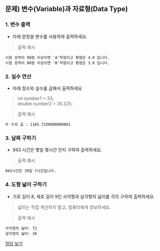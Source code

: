 ## 문제) 변수(Variable)과 자료형(Data Type)

### 1. 변수 출력
* 아래 문장을 변수를 사용하여 출력하세요.

> 출력 예시 
```
시험 성적이 90점 이상이면 'A'학점이고 평점은 4.0 입니다.
시험 성적이 80점 이상이면 'B'학점이고 평점은 3.0 입니다.
```

### 2. 실수 연산
* 아래 정수와 실수를 곱해서 출력하세요

> int number1 = 33;   
> double number2 = 35.325;  
  
> 출력 예시  
```
두 수의 곱 : 1165.7250000000001
```

### 3. 날짜 구하기 
* 943 시간은 몇일 몇시간 인지 구하여 출력하세요.

 > 출력 예시 
```
943시간은 39일 7시간입니다.
```


### 4. 도형 넓이 구하기 
* 가로 길이 8, 세로 길이 9인 사각형과 삼각형의 넓이를 각각 구하여 출력하세요.
> 넓이는 직접 계산하지 말고, 컴퓨터에게 양보하세요.  
  
> 출력 예시 
```
사각형의 넓이: 72
삼각형의 넓이: 36
```

[정답 보기](Quiz02.java)
